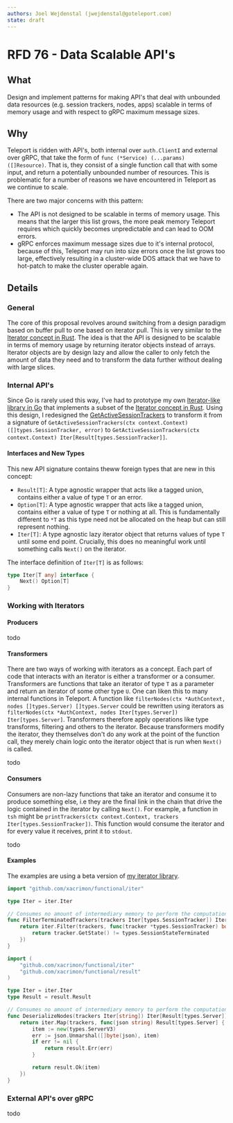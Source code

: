 ```yaml
---
authors: Joel Wejdenstal (jwejdenstal@goteleport.com)
state: draft
---
```


# RFD 76 - Data Scalable API's

## What

Design and implement patterns for making API's that deal with unbounded data resources (e.g. session trackers, nodes, apps) scalable in terms of memory usage and with respect to gRPC maximum message sizes.

## Why

Teleport is ridden with API's, both internal over `auth.ClientI` and external over gRPC, that take the form of `func (*Service) (...params) ([]Resource)`. That is, they consist of a single function call that with some input, and return a potentially unbounded number of resources. This is problematic for a number of reasons we have encountered in Teleport as we continue to scale.

There are two major concerns with this pattern:
- The API is not designed to be scalable in terms of memory usage. This means that the larger this list grows, the more peak memory Teleport requires which quickly becomes unpredictable and can lead to OOM errors.
- gRPC enforces maximum message sizes due to it's internal protocol, because of this, Teleport may run into size errors once the list grows too large, effectively resulting in a cluster-wide DOS attack that we have to hot-patch to make the cluster operable again.

## Details

### General

The core of this proposal revolves around switching from a design paradigm based on buffer pull to one based on iterator pull. This is very similar to the [Iterator concept in Rust](https://doc.rust-lang.org/std/iter/trait.Iterator.html). The idea is that the API is designed to be scalable in terms of memory usage by returning iterator objects instead of arrays. Iterator objects are by design lazy and allow the caller to only fetch the amount of data they need and to transform the data further without dealing with large slices.

### Internal API's

Since Go is rarely used this way, I've had to prototype my own [Iterator-like library in Go](https://github.com/xacrimon/functional) that implements a subset of the [Iterator concept in Rust](https://doc.rust-lang.org/std/iter/trait.Iterator.html). Using this design, I redesigned the [GetActiveSessionTrackers](https://github.com/gravitational/teleport/blob/ca520999c1f3e929e98f37c551532446bfbfbbd7/lib/services/sessiontracker.go#L33) to transform it from a signature of `GetActiveSessionTrackers(ctx context.Context) ([]types.SessionTracker, error)` to `GetActiveSessionTrackers(ctx context.Context) Iter[Result[types.SessionTracker]]`.

#### Interfaces and New Types

This new API signature contains theww foreign types that are new in this concept:
- `Result[T]`: A type agnostic wrapper that acts like a tagged union, contains either a value of type `T` or an error.
- `Option[T]`: A type agnostic wrapper that acts like a tagged union, contains either a value of type `T` or nothing at all. This is fundamentally different to `*T` as this type need not be allocated on the heap but can still represent nothing.
- `Iter[T]`: A type agnostic lazy iterator object that returns values of type `T` until some end point. Crucially, this does no meaningful work until something calls `Next()` on the iterator.

The interface definition of `Iter[T]` is as follows:
```go
type Iter[T any] interface {
	Next() Option[T]
}
```

### Working with Iterators

#### Producers

todo

#### Transformers

There are two ways of working with iterators as a concept. Each part of code that interacts with an iterator is either a transformer or a consumer. Transformers are functions that take an iterator of type `T` as a parameter and return an iterator of some other type `U`. One can liken this to many internal functions in Teleport. A function like `filterNodes(ctx *AuthContext, nodes []types.Server) []types.Server` could be rewritten using iterators as `filterNodes(ctx *AuthContext, nodes Iter[types.Server]) Iter[types.Server]`. Transformers therefore apply operations like type transforms, filtering and others to the iterator. Because transformers modify the iterator, they themselves don't do any work at the point of the function call, they merely chain logic onto the iterator object that is run when `Next()` is called.

todo

#### Consumers

Consumers are non-lazy functions that take an iterator and consume it to produce something else, i.e they are the final link in the chain that drive the logic contained in the iterator by calling `Next()`. For example, a function in `tsh` might be `printTrackers(ctx context.Context, trackers Iter[types.SessionTracker])`. This function would consume the iterator and for every value it receives, print it to `stdout`.

todo

#### Examples

The examples are using a beta version of [my iterator library](https://github.com/xacrimon/functional).

```go
import "github.com/xacrimon/functional/iter"

type Iter = iter.Iter

// Consumes no amount of intermediary memory to perform the computation, preventing memory spikes that scale with the amount of active sessions.
func FilterTerminatedTrackers(trackers Iter[types.SessionTracker]) Iter[types.SessionTracker] {
	return iter.Filter(trackers, func(tracker *types.SessionTracker) bool {
        return tracker.GetState() != types.SessionStateTerminated
    })
}
```

```go
import (
    "github.com/xacrimon/functional/iter"
    "github.com/xacrimon/functional/result"
)

type Iter = iter.Iter
type Result = result.Result

// Consumes no amount of intermediary memory to perform the computation, preventing memory spikes that scale with the amount of nodes.
func DeserializeNodes(trackers Iter[string]) Iter[Result[types.Server]] {
	return iter.Map(trackers, func(json string) Result[types.Server] {
        item := new(types.ServerV3)
        err := json.Unmarshal([]byte(json), item)
        if err != nil {
            return result.Err(err)
        }

        return result.Ok(item)
    })
}
```

### External API's over gRPC

todo
